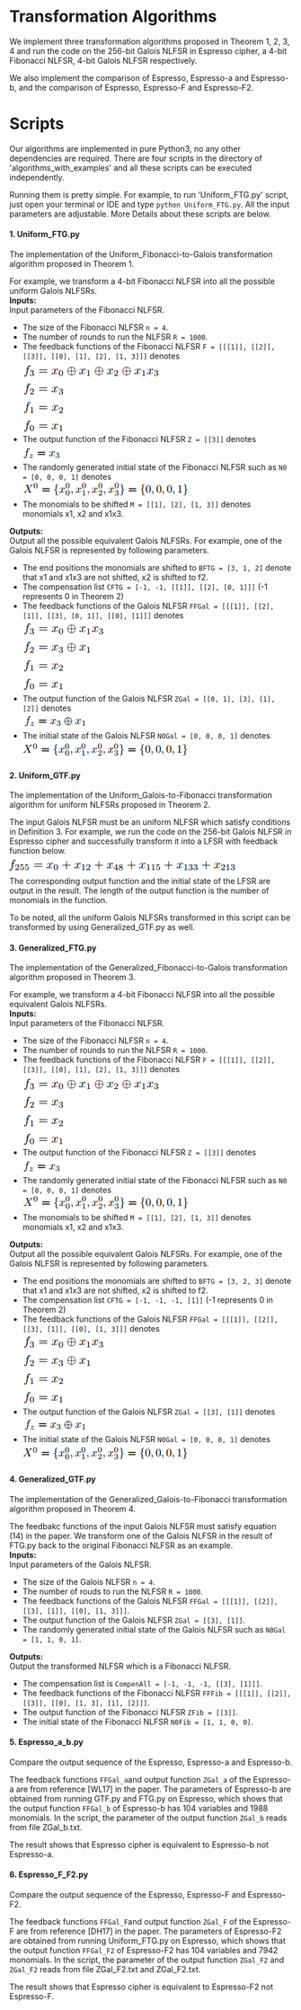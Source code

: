 # Transformation Algorithms
We implement three transformation algorithms proposed in Theorem 1, 2, 3, 4
and run the code on the 256-bit Galois NLFSR in Espresso cipher, a 4-bit Fibonacci 
NLFSR, 4-bit Galois NLFSR respectively.

We also implement the comparison of Espresso, Espresso-a and Espresso-b, and the 
comparison of Espresso, Espresso-F and Espresso-F2.

# Scripts
Our algorithms are implemented in pure Python3, no any other
dependencies are required. There are four scripts in the directory
of 'algorithms_with_examples' and all these scripts can be executed independently.

Running them is pretty simple. For example, to run 'Uniform_FTG.py' script, just
open your terminal or IDE and type `python Uniform_FTG.py`. All the input
parameters are adjustable. More Details about these scripts are below.

#### 1. Uniform_FTG.py
The implementation of the Uniform_Fibonacci-to-Galois transformation algorithm
proposed in Theorem 1. <br>

For example, we transform a 4-bit Fibonacci NLFSR into all the possible
uniform Galois NLFSRs. <br>
**Inputs:** <br>
Input parameters of the Fibonacci NLFSR. <br>
* The size of the Fibonacci NLFSR `n = 4`.
* The number of rounds to run the NLFSR `R = 1000`.
* The feedback functions of the Fibonacci NLFSR
`F = [[[1]], [[2]], [[3]], [[0], [1], [2], [1, 3]]]` denotes <br>
![figure](figures/fig_1.png) <br>
* The output function of the Fibonacci NLFSR `Z = [[3]]` denotes <br>
![figure](figures/fig_2.png) <br>
* The randomly generated initial state of the Fibonacci NLFSR such as
`N0 = [0, 0, 0, 1]` denotes <br>
![figure](figures/fig_3.png) <br>
* The monomials to be shifted `M = [[1], [2], [1, 3]]` denotes monomials
x1, x2 and x1x3.

**Outputs:** <br>
Output all the possible equivalent Galois NLFSRs. For example, one of
the Galois NLFSR is represented by following parameters. <br>
* The end positions the monomials are shifted to `BFTG = [3, 1, 2]`
denote that x1 and x1x3 are not shifted, x2 is shifted to f2. <br>
* The compensation list `CFTG = [-1, -1, [[1]], [[2], [0, 1]]]` (-1 represents 0 in Theorem 2) <br>
* The feedback functions of the Galois NLFSR
`FFGal = [[[1]], [[2], [1]], [[3], [0, 1]], [[0], [1]]]` denotes <br>
![figure](figures/fig_4.png) <br>
* The output function of the Galois NLFSR `ZGal = [[0, 1], [3], [1], [2]]` denotes <br>
![figure](figures/fig_5.png) <br>
* The initial state of the Galois NLFSR `N0Gal = [0, 0, 0, 1]` denotes <br>
![figure](figures/fig_6.png)

#### 2. Uniform_GTF.py
The implementation of the Uniform_Galois-to-Fibonacci transformation algorithm
for uniform NLFSRs proposed in Theorem 2. <br>

The input Galois NLFSR must be an uniform NLFSR which satisfy conditions
in Definition 3.
For example, we run the code on the 256-bit Galois NLFSR
in Espresso cipher and successfully transform it into a LFSR with feedback
function below. <br>
![figure](figures/fig_7.png) <br>
The corresponding output function and the initial state of the LFSR
are output in the result. The length of the output function is the
number of monomials in the function.  <br>

To be noted, all the uniform Galois NLFSRs transformed in this script
can be transformed by using Generalized_GTF.py as well. <br>

#### 3. Generalized_FTG.py
The implementation of the Generalized_Fibonacci-to-Galois transformation algorithm
proposed in Theorem 3. <br>

For example, we transform a 4-bit Fibonacci NLFSR into all the possible
equivalent Galois NLFSRs. <br>
**Inputs:** <br>
Input parameters of the Fibonacci NLFSR. <br>
* The size of the Fibonacci NLFSR `n = 4`.
* The number of rounds to run the NLFSR `R = 1000`.
* The feedback functions of the Fibonacci NLFSR
`F = [[[1]], [[2]], [[3]], [[0], [1], [2], [1, 3]]]` denotes <br>
![figure](figures/fig_1.png) <br>
* The output function of the Fibonacci NLFSR `Z = [[3]]` denotes <br>
![figure](figures/fig_2.png) <br>
* The randomly generated initial state of the Fibonacci NLFSR such as
`N0 = [0, 0, 0, 1]` denotes <br>
![figure](figures/fig_3.png) <br>
* The monomials to be shifted `M = [[1], [2], [1, 3]]` denotes monomials
x1, x2 and x1x3.

**Outputs:** <br>
Output all the possible equivalent Galois NLFSRs. For example, one of
the Galois NLFSR is represented by following parameters. <br>
* The end positions the monomials are shifted to `BFTG = [3, 2, 3]`
denote that x1 and x1x3 are not shifted, x2 is shifted to f2. <br>
* The compensation list `CFTG = [-1, -1, -1, [1]]` (-1 represents 0 in Theorem 2) <br>
* The feedback functions of the Galois NLFSR
`FFGal = [[[1]], [[2]], [[3], [1]], [[0], [1, 3]]]` denotes <br>
![figure](figures/fig_4.png) <br>
* The output function of the Galois NLFSR `ZGal = [[3], [1]]` denotes <br>
![figure](figures/fig_5.png) <br>
* The initial state of the Galois NLFSR `N0Gal = [0, 0, 0, 1]` denotes <br>
![figure](figures/fig_6.png)

#### 4. Generalized_GTF.py
The implementation of the Generalized_Galois-to-Fibonacci transformation algorithm
proposed in Theorem 4. <br>

The feedbakc functions of the input Galois NLFSR must satisfy
equation (14) in the paper. We transform one of the Galois NLFSR in
the result of FTG.py back to the original Fibonacci NLFSR as an example. <br>
**Inputs:** <br>
Input parameters of the Galois NLFSR. <br>
* The size of the Galois NLFSR `n = 4`.
* The number of rouds to run the NLFSR `R = 1000`.
* The feedback functions of the Galois NLFSR
`FFGal = [[[1]], [[2]], [[3], [1]], [[0], [1, 3]]]`.
* The output function of the Galois NLFSR `ZGal = [[3], [1]]`.
* The randomly generated initial state of the Galois NLFSR such as
`N0Gal = [1, 1, 0, 1]`.

**Outputs:** <br>
Output the transformed NLFSR which is a Fibonacci NLFSR. <br>
* The compensation list is `CompenAll = [-1, -1, -1, [[3], [1]]]`. <br>
* The feedback functions of the Fibonacci NLFSR
`FFFib = [[[1]], [[2]], [[3]], [[0], [1, 3], [1], [2]]]`. <br>
* The output function of the Fibonacci NLFSR `ZFib = [[3]]`. <br>
* The initial state of the Fibonacci NLFSR `N0Fib = [1, 1, 0, 0]`. <br>
        
#### 5. Espresso_a_b.py
Compare the output sequence of the Espresso, Espresso-a and Espresso-b. <br> 

The feedback functions `FFGal_a`and output function `ZGal_a` of the Espresso-a
are from reference [WL17] in the paper.
The parameters of Espresso-b are obtained from running GTF.py and FTG.py on
Espresso, which shows that the output function `FFGal_b` of Espresso-b has 104
variables and 1988 monomials. In the script, the parameter of the output
function `ZGal_b` reads from file ZGal_b.txt.<br>

The result shows that Espresso cipher is equivalent to Espresso-b not Espresso-a.<br>

#### 6. Espresso_F_F2.py
Compare the output sequence of the Espresso, Espresso-F and Espresso-F2. <br> 

The feedback functions `FFGal_F`and output function `ZGal_F` of the Espresso-F
are from reference [DH17] in the paper.
The parameters of Espresso-F2 are obtained from running Uniform_FTG.py on
Espresso, which shows that the output function `FFGal_F2` of Espresso-F2 has 104
variables and 7942 monomials. In the script, the parameter of the output
function `ZGal_F2` and `ZGal_F2` reads from file ZGal_F2.txt and ZGal_F2.txt.<br>

The result shows that Espresso cipher is equivalent to Espresso-F2 not Espresso-F.<br>
